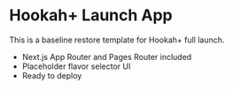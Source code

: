 # Hookah+ Launch App

This is a baseline restore template for Hookah+ full launch.

- Next.js App Router and Pages Router included
- Placeholder flavor selector UI
- Ready to deploy
